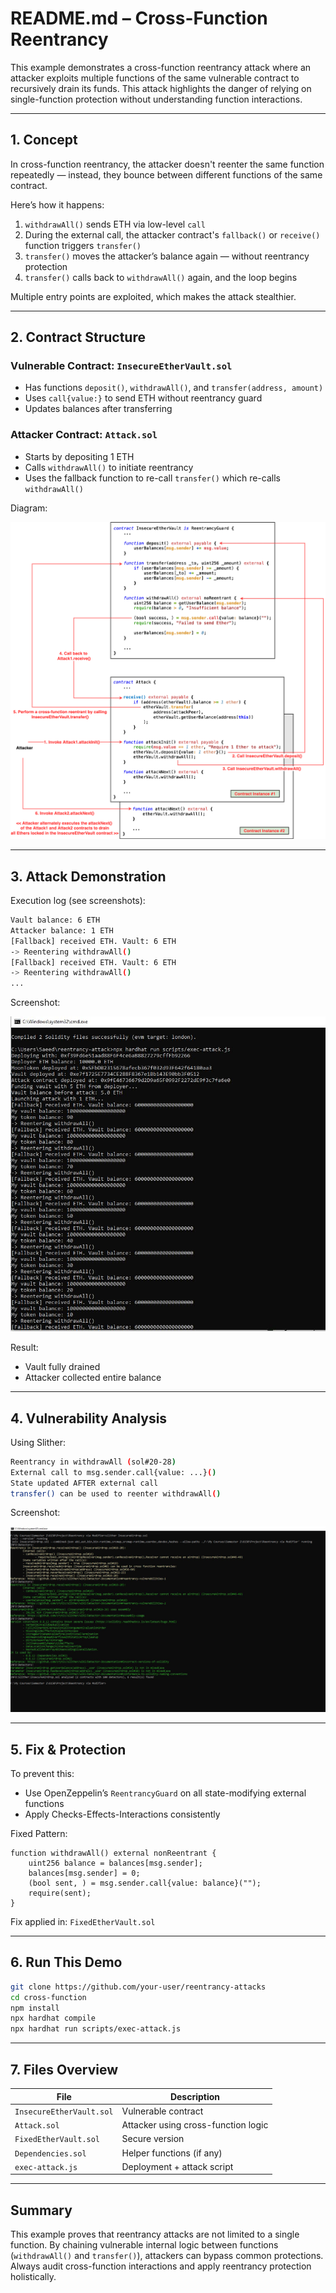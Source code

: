 # README.md – Cross-Function Reentrancy

This example demonstrates a cross-function reentrancy attack where an attacker exploits multiple functions of the same vulnerable contract to recursively drain its funds. This attack highlights the danger of relying on single-function protection without understanding function interactions.

---

## 1. Concept

In cross-function reentrancy, the attacker doesn't reenter the same function repeatedly — instead, they bounce between different functions of the same contract.

Here’s how it happens:
1. `withdrawAll()` sends ETH via low-level `call`
2. During the external call, the attacker contract's `fallback()` or `receive()` function triggers `transfer()`
3. `transfer()` moves the attacker’s balance again — without reentrancy protection
4. `transfer()` calls back to `withdrawAll()` again, and the loop begins

Multiple entry points are exploited, which makes the attack stealthier.

---

## 2. Contract Structure

### Vulnerable Contract: `InsecureEtherVault.sol`

- Has functions `deposit()`, `withdrawAll()`, and `transfer(address, amount)`
- Uses `call{value:}` to send ETH without reentrancy guard
- Updates balances after transferring

### Attacker Contract: `Attack.sol`

- Starts by depositing 1 ETH
- Calls `withdrawAll()` to initiate reentrancy
- Uses the fallback function to re-call `transfer()` which re-calls `withdrawAll()`

Diagram:

![Cross Function Reentrancy Diagram](Cross%20function%20Reentrancy%20diagram.png)

---

## 3. Attack Demonstration

Execution log (see screenshots):

```bash
Vault balance: 6 ETH
Attacker balance: 1 ETH
[Fallback] received ETH. Vault: 6 ETH
-> Reentering withdrawAll()
[Fallback] received ETH. Vault: 6 ETH
-> Reentering withdrawAll()
...
```

Screenshot:

![Execution](Attack.JPG)

Result:
- Vault fully drained
- Attacker collected entire balance

---

## 4. Vulnerability Analysis

Using Slither:

```bash
Reentrancy in withdrawAll (sol#20-28)
External call to msg.sender.call{value: ...}()
State updated AFTER external call
transfer() can be used to reenter withdrawAll()
```

Screenshot:

![Slither Output](Analyz.JPG)

---

## 5. Fix & Protection

To prevent this:
- Use OpenZeppelin’s `ReentrancyGuard` on all state-modifying external functions
- Apply Checks-Effects-Interactions consistently

Fixed Pattern:

```solidity
function withdrawAll() external nonReentrant {
    uint256 balance = balances[msg.sender];
    balances[msg.sender] = 0;
    (bool sent, ) = msg.sender.call{value: balance}("");
    require(sent);
}
```

Fix applied in: `FixedEtherVault.sol`

---

## 6. Run This Demo

```bash
git clone https://github.com/your-user/reentrancy-attacks
cd cross-function
npm install
npx hardhat compile
npx hardhat run scripts/exec-attack.js
```

---

## 7. Files Overview

| File                     | Description                            |
|--------------------------|----------------------------------------|
| `InsecureEtherVault.sol` | Vulnerable contract                    |
| `Attack.sol`             | Attacker using cross-function logic    |
| `FixedEtherVault.sol`    | Secure version                         |
| `Dependencies.sol`       | Helper functions (if any)              |
| `exec-attack.js`         | Deployment + attack script             |


---

## Summary

This example proves that reentrancy attacks are not limited to a single function. By chaining vulnerable internal logic between functions (`withdrawAll()` and `transfer()`), attackers can bypass common protections. Always audit cross-function interactions and apply reentrancy protection holistically.
